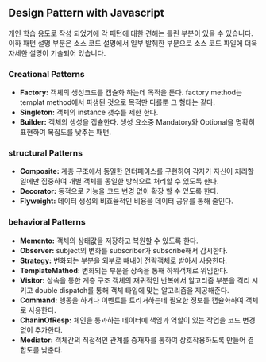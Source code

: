 ## Design Pattern with Javascript
개인 학습 용도로 작성 되었기에 각 패턴에 대한 견해는 틀린 부분이 있을 수 있습니다. <br/>
이하 패턴 설명 부분은 소스 코드 설명에서 일부 발췌한 부분으로 소스 코드 파일에 더욱 자세한 설명이 기술되어 있습니다.

### Creational Patterns
- **Factory:** 객체의 생성코드를 캡슐화 하는데 목적을 둔다. factory method는 templat method에서 파생된 것으로 목적만 다를뿐 그 형태는 같다.
- **Singleton:** 객체의 instance 갯수를 제한 한다.
- **Builder:** 객체의 생성을 캡슐한다. 생성 요소중 Mandatory와 Optional을 명확히 표현하여 복잡도를 낮추는 패턴.

### structural Patterns
- **Composite:** 계층 구조에서 동일한 인터페이스를 구현하여 각자가 자신이 처리할 일에만 집중하여 개별 객체를 동일한 방식으로 처리할 수 있도록 한다.
- **Decorator:** 동적으로 기능을 코드 변경 없이 확장 할 수 있도록 한다.
- **Flyweight:** 데이터 생성의 비효율적인 비용을 데이터 공유를 통해 줄인다.

### behavioral Patterns
- **Memento:** 객체의 상태값을 저장하고 복원할 수 있도록 한다.
- **Observer:** subject의 변화를 subscriber가 subscribe해서 감시한다.
- **Strategy:** 변화되는 부분을 외부로 빼내어 전략객체로 받아서 사용한다.
- **TemplateMathod:** 변화되는 부분을 상속을 통해 하위객체로 위임한다.
- **Visitor:** 상속을 통한 계층 구조 객체의 재귀적인 반복에서 알고리즘 부분을 격리 시키고 double dispatch를 통해 객체 타입에 맞는 알고리즘을 제공해준다.
- **Command:** 행동을 하거나 이벤트를 트리거하는데 필요한 정보를 캡슐화하여 객체로 사용한다.
- **ChaninOfResp:** 체인을 통과하는 데이터에 책임과 역할이 있는 작업을 코드 변경 없이 추가한다.
- **Mediator:** 객체간의 직접적인 관계를 중재자를 통하여 상호작용하도록 만들어 결합도를 낮춘다.
